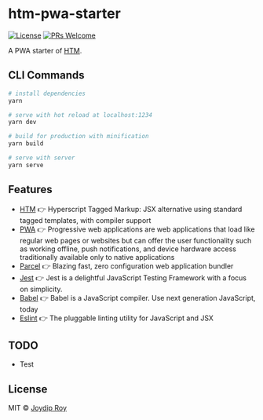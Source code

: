 # htm-pwa-starter

[![License](https://img.shields.io/npm/l/make-coverage-badge.svg)](https://github.com/rjoydip/htm-pwa-starter/blob/master/LICENSE)
[![PRs Welcome](https://img.shields.io/badge/PRs-welcome-brightgreen.svg)](https://reactjs.org/docs/how-to-contribute.html#your-first-pull-request)

A PWA starter of [HTM](https://github.com/developit/htm). 

## CLI Commands

``` bash
# install dependencies
yarn

# serve with hot reload at localhost:1234
yarn dev

# build for production with minification
yarn build

# serve with server
yarn serve
```

## Features

- [HTM](https://github.com/developit/htm) :point_right: Hyperscript Tagged Markup: JSX alternative using standard tagged templates, with compiler support
- [PWA](https://developers.google.com/web/progressive-web-apps) :point_right: Progressive web applications are web applications that load like regular web pages or websites but can offer the user functionality such as working offline, push notifications, and device hardware access traditionally available only to native applications
- [Parcel](https://parceljs.org) :point_right: Blazing fast, zero configuration web application bundler
- [Jest](https://jestjs.io/) :point_right: Jest is a delightful JavaScript Testing Framework with a focus on simplicity.
- [Babel](https://babeljs.io/) :point_right: Babel is a JavaScript compiler. Use next generation JavaScript, today
- [Eslint](https://eslint.org/) :point_right: The pluggable linting utility for JavaScript and JSX

## TODO

- Test

## License

MIT © [Joydip Roy](https://github.com/rjoydip)